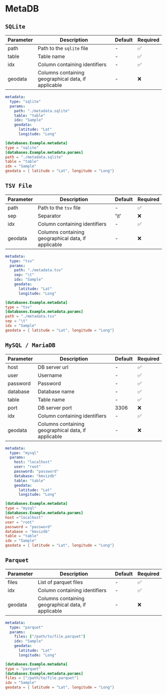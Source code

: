 # MetaDB

## `SQLite`

|Parameter|Description|Default|Required|
|---|---|---|---|
|path|Path to the `sqlite` file |-|:white_check_mark:|
|table|Table name|-|:white_check_mark:|
|idx|Column containing identifiers|-|:white_check_mark:|
|geodata|Columns containing geographical data, if applicable|-|:x:|

<div class="grid" markdown>

```yaml title="sqlite_ex.yaml"
metadata:
  type: "sqlite"
  params:
    path: "./metadata.sqlite"
    table: "table"
    idx: "Sample"
    geodata:
      latitude: "Lat"
      longitude: "Long"
```

```toml title="sqlite_ex.toml"
[databases.Example.metadata]
type = "sqlite"
[databases.Example.metadata.params]
path = "./metadata.sqlite"
table = "table"
idx = "Sample"
geodata = { latitude = "Lat", longitude = "Long"}
```
</div>


## `TSV File`

|Parameter|Description|Default|Required|
|---|---|---|---|
|path|Path to the `tsv` file |-|:white_check_mark:|
|sep|Separator|'\t'|:x:|
|idx|Column containing identifiers|-|:white_check_mark:|
|geodata|Columns containing geographical data, if applicable|-|:x:|

<div class="grid" markdown>

```yaml title="tsv_ex.yaml"
metadata:
  type: "tsv"
  params:
    path: "./metadata.tsv"
    sep: "\t"
    idx: "Sample"
    geodata:
      latitude: "Lat"
      longitude: "Long"
```

```toml title="tsv_ex.toml"
[databases.Example.metadata]
type = "tsv"
[databases.Example.metadata.params]
path = "./metadata.tsv"
sep = "\t"
idx = "Sample"
geodata = { latitude = "Lat", longitude = "Long"}
```
</div>

## `MySQL / MariaDB`

|Parameter|Description|Default|Required|
|---|---|---|---|
|host|DB server url|-|:white_check_mark:|
|user|Username|-|:white_check_mark:|
|password|Password|-|:white_check_mark:|
|database|Database name|-|:white_check_mark:|
|table|Table name|-|:white_check_mark:|
|port|DB server port|3306|:x:|
|idx|Column containing identifiers|-|:white_check_mark:|
|geodata|Columns containing geographical data, if applicable|-|:x:|

<div class="grid" markdown>

```yaml title="mysql_ex.yaml"
metadata:
  type: "mysql"
  params:
    host: "localhost"
    user: "root"
    password: "password"
    database: "kmvizdb"
    table: "table"
    geodata:
      latitude: "Lat"
      longitude: "Long"
```

```toml title="mysql_ex.toml"
[databases.Example.metadata]
type = "mysql"
[databases.Example.metadata.params]
host ="localhost"
user = "root"
password = "password"
database = "kmvizdb"
table = "table"
idx = "Sample"
geodata = { latitude = "Lat", longitude = "Long"}
```
</div>

## `Parquet`

|Parameter|Description|Default|Required|
|---|---|---|---|
|files|List of parquet files|-|:white_check_mark:|
|idx|Column containing identifiers|-|:white_check_mark:|
|geodata|Columns containing geographical data, if applicable|-|:x:|

<div class="grid" markdown>

```yaml title="parquet_ex.yaml"
metadata:
  type: "parquet"
  params:
    files: ["/path/to/file.parquet"]
    idx: "Sample"
    geodata:
      latitude: "Lat"
      longitude: "Long"
```

```toml title="parquet_ex.toml"
[databases.Example.metadata]
type = "parquet"
[databases.Example.metadata.params]
files = ["/path/to/file.parquet"]
idx = "Sample"
geodata = { latitude = "Lat", longitude = "Long"}
```
</div>

